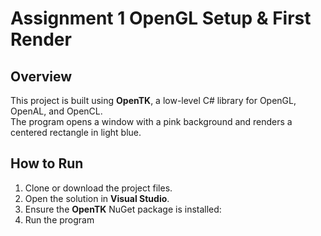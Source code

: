 # Assignment 1 OpenGL Setup & First Render

## Overview
This project is built using **OpenTK**, a low-level C# library for OpenGL, OpenAL, and OpenCL.  
The program opens a window with a pink background and renders a centered rectangle in light blue.

## How to Run
1. Clone or download the project files.  
2. Open the solution in **Visual Studio**.  
3. Ensure the **OpenTK** NuGet package is installed:
4. Run the program
